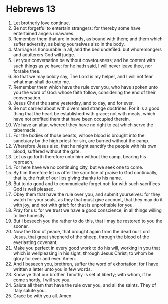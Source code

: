 ﻿# Hebrews 13
1. Let brotherly love continue. 
2. Be not forgetful to entertain strangers: for thereby some have entertained angels unawares. 
3. Remember them that are in bonds, as bound with them; and them which suffer adversity, as being yourselves also in the body. 
4. Marriage is honourable in all, and the bed undefiled: but whoremongers and adulterers God will judge. 
5. Let your conversation be without covetousness; and be content with such things as ye have: for he hath said, I will never leave thee, nor forsake thee. 
6. So that we may boldly say, The Lord is my helper, and I will not fear what man shall do unto me. 
7. Remember them which have the rule over you, who have spoken unto you the word of God: whose faith follow, considering the end of their conversation. 
8. Jesus Christ the same yesterday, and to day, and for ever. 
9. Be not carried about with divers and strange doctrines. For it is a good thing that the heart be established with grace; not with meats, which have not profited them that have been occupied therein. 
10. We have an altar, whereof they have no right to eat which serve the tabernacle. 
11. For the bodies of those beasts, whose blood is brought into the sanctuary by the high priest for sin, are burned without the camp. 
12. Wherefore Jesus also, that he might sanctify the people with his own blood, suffered without the gate. 
13. Let us go forth therefore unto him without the camp, bearing his reproach. 
14. For here have we no continuing city, but we seek one to come. 
15. By him therefore let us offer the sacrifice of praise to God continually, that is, the fruit of our lips giving thanks to his name. 
16. But to do good and to communicate forget not: for with such sacrifices God is well pleased. 
17. Obey them that have the rule over you, and submit yourselves: for they watch for your souls, as they that must give account, that they may do it with joy, and not with grief: for that is unprofitable for you. 
18. Pray for us: for we trust we have a good conscience, in all things willing to live honestly. 
19. But I beseech you the rather to do this, that I may be restored to you the sooner. 
20. Now the God of peace, that brought again from the dead our Lord Jesus, that great shepherd of the sheep, through the blood of the everlasting covenant, 
21. Make you perfect in every good work to do his will, working in you that which is wellpleasing in his sight, through Jesus Christ; to whom be glory for ever and ever. Amen. 
22. And I beseech you, brethren, suffer the word of exhortation: for I have written a letter unto you in few words. 
23. Know ye that our brother Timothy is set at liberty; with whom, if he come shortly, I will see you. 
24. Salute all them that have the rule over you, and all the saints. They of Italy salute you. 
25. Grace be with you all. Amen. 
